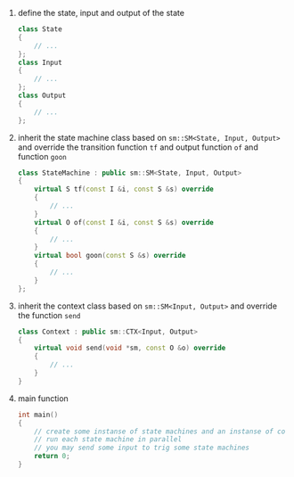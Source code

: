 1. define the state, input and output of the state

   ```c++
   class State
   {
       // ...
   };
   class Input
   {
       // ...
   };
   class Output
   {
       // ...
   };
   ```

2. inherit the state machine class based on `sm::SM<State, Input, Output>` and override the transition function `tf` and output function `of` and function `goon`

   ```c++
   class StateMachine : public sm::SM<State, Input, Output>
   {
       virtual S tf(const I &i, const S &s) override
       {
           // ...
       }
       virtual O of(const I &i, const S &s) override
       {
           // ...
       }
       virtual bool goon(const S &s) override
       {
           // ...
       }
   };
   ```

3. inherit the context class based on `sm::SM<Input, Output>` and override the function `send`

   ```c++
   class Context : public sm::CTX<Input, Output>
   {
       virtual void send(void *sm, const O &o) override
       {
           // ...
       }
   }
   ```

4. main function

   ```c++
   int main()
   {
       // create some instanse of state machines and an instanse of context
       // run each state machine in parallel
       // you may send some input to trig some state machines
       return 0;
   }
   ```